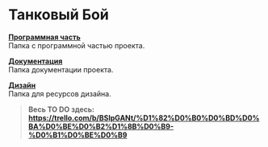 # Танковый Бой
[**Программная часть**](./Программная%20часть/)\
Папка с программной частью проекта.

[**Документация**](./Документация)\
Папка документации проекта.

[**Дизайн**](./Дизайн)\
Папка для ресурсов дизайна.

>**Весь TO DO здесь: https://trello.com/b/BSlpGANt/%D1%82%D0%B0%D0%BD%D0%BA%D0%BE%D0%B2%D1%8B%D0%B9-%D0%B1%D0%BE%D0%B9**